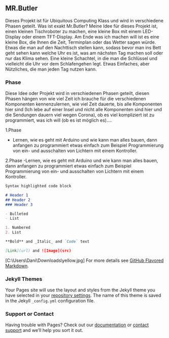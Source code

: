 ## MR.Butler

Dieses Projekt ist für Ubiquitous Computing Klass und wird in verschiedene Phasen geteilt. Was ist exakt Mr.Butler?
Meine Idee für dieses Projekt ist, einen kleinen Tischroboter zu machen, eine kleine Box mit einem LED-Display oder einem TFT-Display. 
Am Ende was ich machen will ist es eine kleine Box, die Ihnen die Zeit, Terminplan oder das Wetter sagen würde.
Etwas die man auf den Nachttisch stellen kann, sodass bevor man ins Bett geht sehen kann welche Uhr es ist, was am nächsten Tag machen soll oder nur 
das Klima sehen. Eine kleine Schachtel, in die man die Schlüssel und vielleicht die Uhr vor dem Schlafengehen legt. Etwas Einfaches, aber Nützliches, die man jeden Tag 
nutzen kann.

### Phase 

Diese Idee oder Projekt wird in verschiedenen Phasen geteilt, diesen Phasen hängen von wie viel Zeit ich brauche für die verschiedenen Komponenten kennenzulernen, wie viel Zeit dauerte, bis alle Komponenten hier sind (Ich lebe auf einer Insel und nicht alle Komponenten sind hier und die Sendungen dauern viel wegen Corona), ob es viel kompliziert ist zu programmiert, was ich will (ob es ist möglich es).... 

1.Phase
- Lernen, wie es geht mit Arduino und wie kann man alles bauen, dann anfangen zu programmiert etwas einfach zum Beispiel Programmierung von ein- und ausschalten von Lichtern mit einem Kontroller.

2.Phase
-Lernen, wie es geht mit Arduino und wie kann man alles bauen, dann anfangen zu programmiert etwas einfach zum Beispiel Programmierung von ein- und ausschalten von Lichtern mit einem Kontroller.

```markdown
Syntax highlighted code block

# Header 1
## Header 2
### Header 3

- Bulleted
- List

1. Numbered
2. List

**Bold** and _Italic_ and `Code` text

[Link](url) and ![Image](src)
```
[C:\Users\Dani\Downloads\yellow.jpg]
For more details see [GitHub Flavored Markdown](https://guides.github.com/features/mastering-markdown/).

### Jekyll Themes

Your Pages site will use the layout and styles from the Jekyll theme you have selected in your [repository settings](https://github.com/daesme22/daesme22.github.io/settings/pages). The name of this theme is saved in the Jekyll `_config.yml` configuration file.

### Support or Contact

Having trouble with Pages? Check out our [documentation](https://docs.github.com/categories/github-pages-basics/) or [contact support](https://support.github.com/contact) and we’ll help you sort it out.
